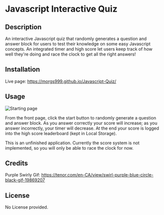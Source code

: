 # Javascript Interactive Quiz

## Description
An interactive Javascript quiz that randomly generates a question and answer block for users to test their knowledge on some easy Javascript concepts.  An integrated timer and high score let users keep track of how well they're doing and race the clock to get all the right answers!

## Installation
Live page: https://morgs999.github.io/Javascript-Quiz/

## Usage

![Starting page](https://github.com/morgs999/Javascript-Quiz/assets/109176008/07d8628f-e9da-4a3a-afc7-a5b8e8670654)


From the front page, click the start button to randomly generate a question and answer block.  As you answer correctly your score will increase; as you answer incorrectly, your timer will decrease.  At the end your score is logged into the high score leaderboard (kept in Local Storage).

This is an unfinished application.  Currently the score system is not implemented, so you will only be able to race the clock for now.

## Credits
Purple Swirly Gif: https://tenor.com/en-CA/view/swirl-purple-blue-circle-black-gif-19869207

## License
No License provided.
